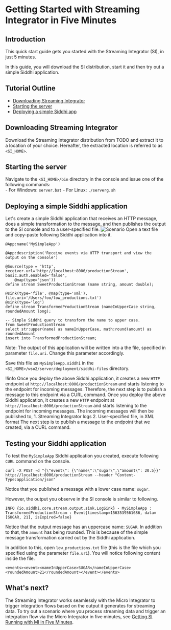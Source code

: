 # Getting Started with Streaming Integrator in Five Minutes

## Introduction

This quick start guide gets you started with the Streaming Integrator (SI), in just 5 minutes.


In this guide, you will download the SI distribution, start it and then try out a simple Siddhi application.

## Tutorial Outline

- [Downloading Streaming Integrator](#downloading-streaming-integrator)
- [Starting the server](#starting-the-server)
- [Deploying a simple Siddhi app](#deploying-a-simple-siddhi-app)

## Downloading Streaming Integrator

Download the Streaming Integrator distribution from TODO and extract it to a location of your choice. Hereafter, the extracted location is referred to as `<SI_HOME>`.

## Starting the server

Navigate to the `<SI_HOME>/bin` directory in the console and issue one of the following commands: <br/>
    - For Windows: `server.bat`
    - For Linux: `./serverg.sh`

## Deploying a simple Siddhi application

Let's create a simple Siddhi application that receives an HTTP message, does a simple transformation to the message, and then publishes the output to the SI console and to a user-specified file.
![Scenario](../images/quick-start-guide-101/quick-start.png)
Open a text file and copy-paste following Siddhi application into it.

```
@App:name('MySimpleApp')

@App:description('Receive events via HTTP transport and view the output on the console')

@Source(type = 'http', receiver.url='http://localhost:8006/productionStream', basic.auth.enabled='false',
    @map(type='json'))
define stream SweetProductionStream (name string, amount double);

@sink(type='file', @map(type='xml'), file.uri='/Users/foo/low_productions.txt')
@sink(type='log')
define stream TransformedProductionStream (nameInUpperCase string, roundedAmount long);

-- Simple Siddhi query to transform the name to upper case.
from SweetProductionStream
select str:upper(name) as nameInUpperCase, math:round(amount) as roundedAmount
insert into TransformedProductionStream;
```

Note: The output of this application will be written into a the file, specified in parameter `file.uri`.  Change this parameter accordingly. 

Save this file as `MySimpleApp.siddhi` in the `<SI_HOME>/wso2/server/deployment/siddhi-files` directory.

!!info
    Once you deploy the above Siddhi application, it creates a new `HTTP` endpoint at `http://localhost:8006/productionStream` and starts listening to the endpoint for incoming messages.
    Therefore, the next step is to publish a message to this endpoint via a CURL command.
    Once you deploy the above Siddhi application, it creates a new `HTTP` endpoint at `http://localhost:8006/productionStream` and starts listening to the endpoint for incoming messages. The incoming messages will then be published to,
    1. Streaming Integrator logs
    2. User-specified file, in XML format
    The next step is to publish a message to the endpoint that we created, via a CURL command.

## Testing your Siddhi application

To test the `MySimpleApp` Siddhi application you created, execute following `CURL` command on the console.
```
curl -X POST -d "{\"event\": {\"name\":\"sugar\",\"amount\": 20.5}}"  http://localhost:8006/productionStream --header "Content-Type:application/json"
```  
Notice that you published a message with a lower case name: `sugar`. 

However, the output you observe in the SI console is similar to following.
```
INFO {io.siddhi.core.stream.output.sink.LogSink} - MySimpleApp : TransformedProductionStream : Event{timestamp=1563539561686, data=[SUGAR, 21], isExpired=false}
```
Notice that the output message has an uppercase name: `SUGAR`. In addition to that, the `amount` has being rounded. This is because of the simple message transformation carried out by the Siddhi application.

In addition to this, open `low_productions.txt` file (this is the file which you specified using the parameter `file.uri`). You will notice following content inside the file.
```
<events><event><nameInUpperCase>SUGAR</nameInUpperCase><roundedAmount>21</roundedAmount></event></events>
``` 

## What's next?

The Streaming Integrator works seamlessly with the Micro Integrator to trigger integration flows based on the output it generates for streaming data. To try out a scenario where you process streaming data and trigger an integration flow via the Micro Integrator in five minutes, see [Getting SI Running with MI in Five Minutes](hello-world-with-mi.md).
